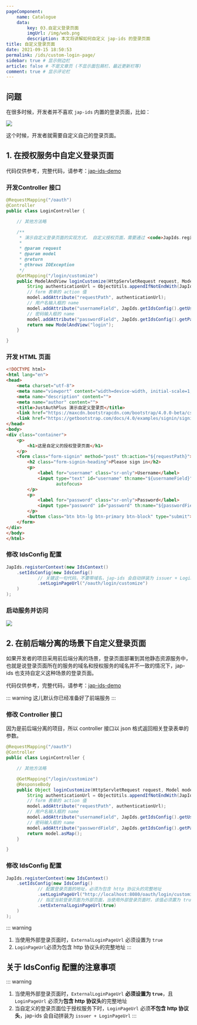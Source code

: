 ```yaml
---
pageComponent:
    name: Catalogue
    data:
        key: 03.自定义登录页面
        imgUrl: /img/web.png
        description: 本文将讲解如何自定义 jap-ids 的登录页面
title: 自定义登录页面
date: 2021-09-15 18:50:53
permalink: /ids/custom-login-page/
sidebar: true # 显示侧边栏
article: false # 不是文章页 (不显示面包屑栏、最近更新栏等)
comment: true # 显示评论栏
---
```


## 问题

在很多时候，开发者并不喜欢 `jap-ids` 内置的登录页面，比如：

![](/_media/ca0e2998.png)

这个时候，开发者就需要自定义自己的登录页面。

## 1. 在授权服务中自定义登录页面

代码仅供参考，完整代码，请参考：[jap-ids-demo](https://gitee.com/fujieid/jap-ids-demo)

### 开发Controller 接口

```java
@RequestMapping("/oauth")
@Controller
public class LoginController {

    // 其他方法略

    /**
     * 演示自定义登录页面的实现方式， 自定义授权页面，需要通过 <code>JapIds.registerContext(new IdsContext().setIdsConfig(new IdsConfig().setLoginPageUrl("/oauth/login/customize")</code> 配置登录页面的入口
     *
     * @param request
     * @param model
     * @return
     * @throws IOException
     */
    @GetMapping("/login/customize")
    public ModelAndView loginCustomize(HttpServletRequest request, Model model) throws IOException {
        String authenticationUrl = ObjectUtils.appendIfNotEndWith(JapIds.getIdsConfig().getLoginUrl(), "?") + request.getQueryString();
        // form 表单的 action 值
        model.addAttribute("requestPath", authenticationUrl);
        // 用户名输入框的 name
        model.addAttribute("usernameField", JapIds.getIdsConfig().getUsernameField());
        // 密码输入框的 name
        model.addAttribute("passwordField", JapIds.getIdsConfig().getPasswordField());
        return new ModelAndView("login");
    }

}
```

### 开发 HTML 页面

```html
<!DOCTYPE html>
<html lang="en">
<head>
    <meta charset="utf-8">
    <meta name="viewport" content="width=device-width, initial-scale=1, shrink-to-fit=no">
    <meta name="description" content="">
    <meta name="author" content="">
    <title>JustAuthPlus 演示自定义登录页</title>
    <link href="https://maxcdn.bootstrapcdn.com/bootstrap/4.0.0-beta/css/bootstrap.min.css" rel="stylesheet" crossorigin="anonymous">
    <link href="https://getbootstrap.com/docs/4.0/examples/signin/signin.css" rel="stylesheet" crossorigin="anonymous"/>
</head>
<body>
<div class="container">
    <p>
        <h1>这是自定义的授权登录页面</h1>
    </p>
    <form class="form-signin" method="post" th:action="${requestPath}">
        <h2 class="form-signin-heading">Please sign in</h2>
        <p>
            <label for="username" class="sr-only">Username</label>
            <input type="text" id="username" th:name="${usernameField}" class="form-control" placeholder="Username" required
                   autofocus>
        </p>
        <p>
            <label for="password" class="sr-only">Password</label>
            <input type="password" id="password" th:name="${passwordField}" class="form-control" placeholder="Password" required>
        </p>
        <button class="btn btn-lg btn-primary btn-block" type="submit">Sign in</button>
    </form>
</div>
</body>
</html>
```

### 修改 IdsConfig 配置

```java
JapIds.registerContext(new IdsContext()
    .setIdsConfig(new IdsConfig()
            // 关键这一句代码，不要带域名，jap-ids 会自动拼装为 issuer + LoginPageUrl
            .setLoginPageUrl("/oauth/login/customize")
    )
);
```

### 启动服务并访问

![](/_media/b04c381a.png)

## 2. 在前后端分离的场景下自定义登录页面

如果开发者的项目采用前后端分离的场景，登录页面部署到其他静态资源服务中，也就是说登录页面所在的服务的域名和授权服务的域名并不一致的情况下，jap-ids 也支持自定义这种场景的登录页面。

代码仅供参考，完整代码，请参考：[jap-ids-demo](https://gitee.com/fujieid/jap-ids-demo)

::: warning
这儿默认你已经准备好了前端服务
:::

### 修改 Controller 接口

因为是前后端分离的项目，所以 controller 接口以 json 格式返回相关登录表单的参数。

```java
@RequestMapping("/oauth")
@Controller
public class LoginController {

    // 其他方法略

    @GetMapping("/login/customize")
    @ResponseBody
    public Object loginCustomize(HttpServletRequest request, Model model) throws IOException {
        String authenticationUrl = ObjectUtils.appendIfNotEndWith(JapIds.getIdsConfig().getLoginUrl(), "?") + request.getQueryString();
        // form 表单的 action 值
        model.addAttribute("requestPath", authenticationUrl);
        // 用户名输入框的 name
        model.addAttribute("usernameField", JapIds.getIdsConfig().getUsernameField());
        // 密码输入框的 name
        model.addAttribute("passwordField", JapIds.getIdsConfig().getPasswordField());
        return model.asMap();
    }

}
```

### 修改 IdsConfig 配置

```java
JapIds.registerContext(new IdsContext()
    .setIdsConfig(new IdsConfig()
            // 配置登录页面的地址，必须为包含 http 协议头的完整地址
            .setLoginPageUrl("http://localhost:8080/oauth/login/customize")
            // 指定当前登录页面为外部页面，当使用外部登录页面时，该值必须置为 true
            .setExternalLoginPageUrl(true)
    )
);
```

::: warning
1. 当使用外部登录页面时，`ExternalLoginPageUrl` 必须设置为 `true`
2. `LoginPageUrl`必须为包含 http 协议头的完整地址
:::
   
## 关于 IdsConfig 配置的注意事项


::: warning
1. 当使用外部登录页面时，`ExternalLoginPageUrl` **必须设置为 `true`**，且 `LoginPageUrl` 必须为**包含 http 协议头**的完整地址
2. 当自定义的登录页面位于授权服务下时，`LoginPageUrl` 必须**不包含 http 协议头**，jap-ids 会自动拼装为 `issuer + LoginPageUrl`
:::
